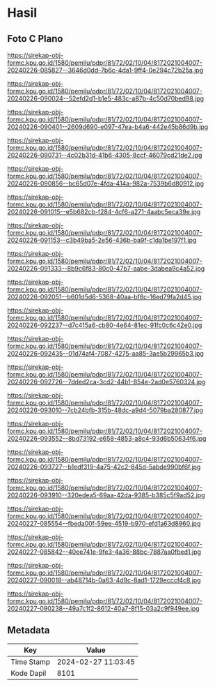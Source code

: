 # Hasil

## Foto C Plano

https://sirekap-obj-formc.kpu.go.id/1580/pemilu/pdpr/81/72/02/10/04/8172021004007-20240226-085827--3646d0dd-7b6c-4da1-9ff4-0e294c72b25a.jpg

https://sirekap-obj-formc.kpu.go.id/1580/pemilu/pdpr/81/72/02/10/04/8172021004007-20240226-090024--52efd2d1-b1e5-483c-a87b-4c50d70bed98.jpg

https://sirekap-obj-formc.kpu.go.id/1580/pemilu/pdpr/81/72/02/10/04/8172021004007-20240226-090401--2609d690-e097-47ea-b4a6-442e45b86d9b.jpg

https://sirekap-obj-formc.kpu.go.id/1580/pemilu/pdpr/81/72/02/10/04/8172021004007-20240226-090731--4c02b31d-41b6-4305-8ccf-46079cd21de2.jpg

https://sirekap-obj-formc.kpu.go.id/1580/pemilu/pdpr/81/72/02/10/04/8172021004007-20240226-090856--bc65d07e-4fda-414a-982a-7539b6d80912.jpg

https://sirekap-obj-formc.kpu.go.id/1580/pemilu/pdpr/81/72/02/10/04/8172021004007-20240226-091015--e5b682cb-f284-4cf6-a271-4aabc5eca39e.jpg

https://sirekap-obj-formc.kpu.go.id/1580/pemilu/pdpr/81/72/02/10/04/8172021004007-20240226-091153--c3b49ba5-2e56-436b-ba9f-c1da1be197f1.jpg

https://sirekap-obj-formc.kpu.go.id/1580/pemilu/pdpr/81/72/02/10/04/8172021004007-20240226-091333--8b9c6f83-80c0-47b7-aabe-3dabea9c4a52.jpg

https://sirekap-obj-formc.kpu.go.id/1580/pemilu/pdpr/81/72/02/10/04/8172021004007-20240226-092051--b601d5d6-5368-40aa-bf8c-16ed79fa2d45.jpg

https://sirekap-obj-formc.kpu.go.id/1580/pemilu/pdpr/81/72/02/10/04/8172021004007-20240226-092237--d7c415a6-cb80-4e64-81ec-91fc0c6c42e0.jpg

https://sirekap-obj-formc.kpu.go.id/1580/pemilu/pdpr/81/72/02/10/04/8172021004007-20240226-092435--01d74af4-7087-4275-aa85-3ae5b29965b3.jpg

https://sirekap-obj-formc.kpu.go.id/1580/pemilu/pdpr/81/72/02/10/04/8172021004007-20240226-092726--7dded2ca-3cd2-44b1-854e-2ad0e5760324.jpg

https://sirekap-obj-formc.kpu.go.id/1580/pemilu/pdpr/81/72/02/10/04/8172021004007-20240226-093010--7cb24bfb-315b-48dc-a9d4-5079ba280877.jpg

https://sirekap-obj-formc.kpu.go.id/1580/pemilu/pdpr/81/72/02/10/04/8172021004007-20240226-093552--8bd73192-e658-4853-a8c4-93d6b50634f6.jpg

https://sirekap-obj-formc.kpu.go.id/1580/pemilu/pdpr/81/72/02/10/04/8172021004007-20240226-093727--b1edf319-4a75-42c2-845d-5abde990bf6f.jpg

https://sirekap-obj-formc.kpu.go.id/1580/pemilu/pdpr/81/72/02/10/04/8172021004007-20240226-093910--320edea5-69aa-42da-9385-b385c5f9ad52.jpg

https://sirekap-obj-formc.kpu.go.id/1580/pemilu/pdpr/81/72/02/10/04/8172021004007-20240227-085554--fbeda00f-59ee-4519-b970-efd1a63d8960.jpg

https://sirekap-obj-formc.kpu.go.id/1580/pemilu/pdpr/81/72/02/10/04/8172021004007-20240227-085842--40ee741e-9fe3-4a36-88bc-7887aa0fbed1.jpg

https://sirekap-obj-formc.kpu.go.id/1580/pemilu/pdpr/81/72/02/10/04/8172021004007-20240227-090018--ab48714b-0a63-4d9c-8ad1-1729ecccf4c8.jpg

https://sirekap-obj-formc.kpu.go.id/1580/pemilu/pdpr/81/72/02/10/04/8172021004007-20240227-090238--49a7c1f2-8612-40a7-8f15-03a2c9f949ee.jpg


## Metadata

| Key        | Value               |
| ---------- | ------------------- |
| Time Stamp | 2024-02-27 11:03:45 |
| Kode Dapil | 8101                |



